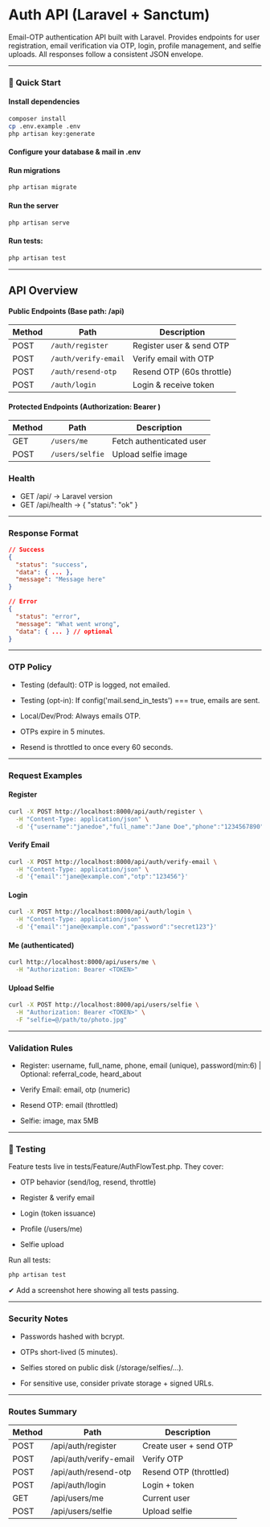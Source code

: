 # Auth API (Laravel + Sanctum)

Email-OTP authentication API built with Laravel. Provides endpoints for user registration, email verification via OTP, login, profile management, and selfie uploads. All responses follow a consistent JSON envelope.

---

### 🚀 Quick Start
#### Install dependencies
```bash
composer install
cp .env.example .env
php artisan key:generate
```
#### Configure your database & mail in .env
#### Run migrations
```bash
php artisan migrate
```
#### Run the server
```bash
php artisan serve
```
#### Run tests:
```bash
php artisan test
```

---
## API Overview

#### Public Endpoints (Base path: /api)

| Method | Path                 | Description               |
| ------ | -------------------- | ------------------------- |
| POST   | `/auth/register`     | Register user & send OTP  |
| POST   | `/auth/verify-email` | Verify email with OTP     |
| POST   | `/auth/resend-otp`   | Resend OTP (60s throttle) |
| POST   | `/auth/login`        | Login & receive token     |

#### Protected Endpoints (Authorization: Bearer <token>)

| Method | Path            | Description              |
| ------ | --------------- | ------------------------ |
| GET    | `/users/me`     | Fetch authenticated user |
| POST   | `/users/selfie` | Upload selfie image      |

### Health

  * GET /api/ → Laravel version
  * GET /api/health → { "status": "ok" }

  ---
### Response Format
```json
// Success
{
  "status": "success",
  "data": { ... },
  "message": "Message here"
}

// Error
{
  "status": "error",
  "message": "What went wrong",
  "data": { ... } // optional
}
```
---

### OTP Policy
  * Testing (default): OTP is logged, not emailed.

  * Testing (opt-in): If config('mail.send_in_tests') === true, emails are sent.

  * Local/Dev/Prod: Always emails OTP.

  * OTPs expire in 5 minutes.
  
  * Resend is throttled to once every 60 seconds.

---
### Request Examples
#### Register
```bash
curl -X POST http://localhost:8000/api/auth/register \
  -H "Content-Type: application/json" \
  -d '{"username":"janedoe","full_name":"Jane Doe","phone":"1234567890","email":"jane@example.com","password":"secret123"}'
```
#### Verify Email
```bash
curl -X POST http://localhost:8000/api/auth/verify-email \
  -H "Content-Type: application/json" \
  -d '{"email":"jane@example.com","otp":"123456"}'
```
#### Login
```bash
curl -X POST http://localhost:8000/api/auth/login \
  -H "Content-Type: application/json" \
  -d '{"email":"jane@example.com","password":"secret123"}'
```
#### Me (authenticated)
```bash
curl http://localhost:8000/api/users/me \
  -H "Authorization: Bearer <TOKEN>"
```
#### Upload Selfie
```bash
curl -X POST http://localhost:8000/api/users/selfie \
  -H "Authorization: Bearer <TOKEN>" \
  -F "selfie=@/path/to/photo.jpg"
```

---
### Validation Rules
  * Register: username, full_name, phone, email (unique), password(min:6) | Optional: referral_code, heard_about

  * Verify Email: email, otp (numeric)

  * Resend OTP: email (throttled)

  * Selfie: image, max 5MB

---
### 🧪 Testing

Feature tests live in tests/Feature/AuthFlowTest.php. They cover:

  * OTP behavior (send/log, resend, throttle)

  * Register & verify email

  * Login (token issuance)

  * Profile (/users/me)

  * Selfie upload

Run all tests: 
```bash 
php artisan test 
```
✔ Add a screenshot here showing all tests passing.

---
### Security Notes
  * Passwords hashed with bcrypt.

  * OTPs short-lived (5 minutes).

  * Selfies stored on public disk (/storage/selfies/...).

  + For sensitive use, consider private storage + signed URLs.

---
### Routes Summary
| Method | Path                     | Description             |
|--------|--------------------------|-------------------------|
| POST   | /api/auth/register       | Create user + send OTP  |
| POST   | /api/auth/verify-email   | Verify OTP              |
| POST   | /api/auth/resend-otp     | Resend OTP (throttled)  |
| POST   | /api/auth/login          | Login + token           |
| GET    | /api/users/me            | Current user            |
| POST   | /api/users/selfie        | Upload selfie           |


